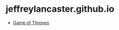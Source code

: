 # jeffreylancaster.github.io

- [Game of Thrones](https://jeffreylancaster.github.io/game-of-thrones/)